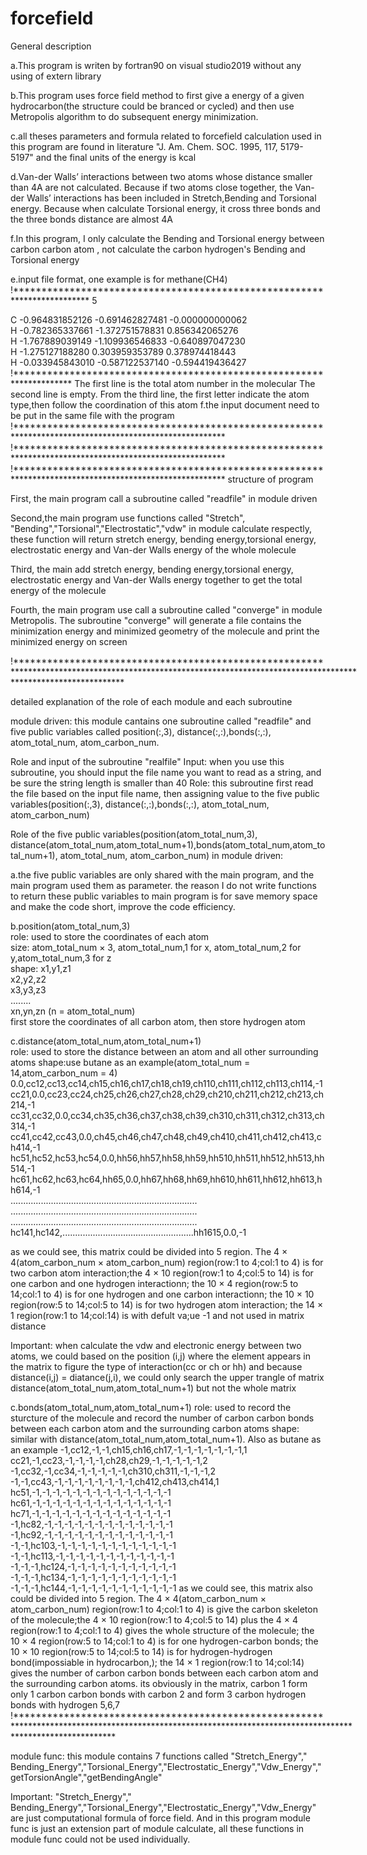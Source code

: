 # forcefield

General description

a.This program is writen by fortran90 on visual studio2019 without any using of extern library

b.This program uses force field method to first give a energy of a given hydrocarbon(the structure could be branced or cycled) and then use Metropolis algorithm to do subsequent energy minimization.

c.all theses parameters and formula related to forcefield calculation used in this program are found in literature "J. Am. Chem. SOC. 1995, 117, 5179-5197" and the final units of the energy is kcal

d.Van-der Walls’ interactions between two atoms whose distance smaller than 4A are not calculated. Because if two atoms close together, the Van-der Walls’ interactions has been included in Stretch,Bending and Torsional energy. Because when calculate Torsional energy, it cross three bonds and the three bonds distance are almost 4A

f.In this program, I only calculate the Bending and Torsional energy between carbon carbon atom , not calculate the carbon hydrogen's Bending and Torsional energy

e.input file format, one example is for methane(CH4)
!*************************************************************************
5

C      -0.964831852126      -0.691462827481      -0.000000000062    
H      -0.782365337661      -1.372751578831       0.856342065276    
H      -1.767889039149      -1.109936546833      -0.640897047230    
H      -1.275127188280       0.303959353789       0.378974418443    
H      -0.033945843010      -0.587122537140      -0.594419436427    
!*********************************************************************
The first line is the total atom number in the molecular
The second line is empty.
From the third line, the first letter indicate the atom type,then follow the coordination of this atom
f.the input document need to be put in the same file with the program
!********************************************************************************************************
!********************************************************************************************************
!********************************************************************************************************
structure of program

First, the main program call a subroutine called "readfile" in module driven

Second,the main program use functions called "Stretch", "Bending","Torsional","Electrostatic","vdw" in module calculate respectly, these function will return stretch energy, bending energy,torsional energy, electrostatic energy and Van-der Walls energy of the whole molecule 

Third, the main add stretch energy, bending energy,torsional energy, electrostatic energy and Van-der Walls energy together to get the total energy of the molecule

Fourth, the main program use call a subroutine called "converge" in module Metropolis. The subroutine "converge" will generate a file contains the minimization energy and minimized geometry of the molecule and print the minimized energy on screen

!****************************************************************************************************************************************************************

detailed explanation of the role of each module and each subroutine

module driven:
         this module cantains one subroutine called "readfile" and five public variables called position(:,3), distance(:,:),bonds(:,:),  atom_total_num, atom_carbon_num. 
         
Role and input of the subroutine "realfile"
Input: when you use this subroutine, you should input the file name you want to read as a string, and be sure the string length is smaller than 40
Role: this subroutine first read the file based on the input file name, then assigning value to the five public variables(position(:,3), distance(:,:),bonds(:,:),  atom_total_num, atom_carbon_num)

Role of the five public variables(position(atom_total_num,3), distance(atom_total_num,atom_total_num+1),bonds(atom_total_num,atom_total_num+1),  atom_total_num, atom_carbon_num) in module driven:

a.the five public variables are only shared with the main program, and the main program used them as parameter. the reason I do not write functions to return these public variables to main program is for save memory space and make the code short, improve the code efficiency.

b.position(atom_total_num,3)                                                                                                                                           
role: used to store the coordinates of each atom                                                                                                                       
size: atom_total_num × 3, atom_total_num,1 for x, atom_total_num,2 for y,atom_total_num,3 for z                                                                         
shape: 
       x1,y1,z1                                                                                                                                                         
       x2,y2,z2                                                                                                                                                        
       x3,y3,z3                                                                                                                                                        
       ........                                                                                                                                                         
       xn,yn,zn  (n = atom_total_num)  
 first store the coordinates of all carbon atom, then store hydrogen atom
 
 c.distance(atom_total_num,atom_total_num+1)                                                                                                                           
 role: used to store the distance between an atom and all other surrounding atoms                                                                                       shape:use butane as an example(atom_total_num = 14,atom_carbon_num = 4)                                                                                                                                                                                                                                      
           0.0,cc12,cc13,cc14,ch15,ch16,ch17,ch18,ch19,ch110,ch111,ch112,ch113,ch114,-1                                                                                 
           cc21,0.0,cc23,cc24,ch25,ch26,ch27,ch28,ch29,ch210,ch211,ch212,ch213,ch214,-1                                                                                 
           cc31,cc32,0.0,cc34,ch35,ch36,ch37,ch38,ch39,ch310,ch311,ch312,ch313,ch314,-1                                                                                 
           cc41,cc42,cc43,0.0,ch45,ch46,ch47,ch48,ch49,ch410,ch411,ch412,ch413,ch414,-1                                                                                 
           hc51,hc52,hc53,hc54,0.0,hh56,hh57,hh58,hh59,hh510,hh511,hh512,hh513,hh514,-1                                                                                 
           hc61,hc62,hc63,hc64,hh65,0.0,hh67,hh68,hh69,hh610,hh611,hh612,hh613,hh614,-1                                                                                 
           ..........................................................................                                                                                   
           ..........................................................................                                                                                   
           ..........................................................................                                                                                   
           hc141,hc142,....................................................hh1615,0.0,-1
           
as we could see, this matrix could be divided into 5 region. The 4 × 4(atom_carbon_num × atom_carbon_num) region(row:1 to 4;col:1 to 4) is for two carbon atom interaction;the 4 × 10 region(row:1 to 4;col:5 to 14) is for one carbon and one hydrogen interactionn; the 10 × 4 region(row:5 to 14;col:1 to 4) is for one hydrogen and one carbon interactionn; the 10 × 10 region(row:5 to 14;col:5 to 14) is for two hydrogen atom interaction; the 14 × 1 region(row:1 to 14;col:14) is with defult va;ue -1 and not used in matrix distance

Important: when calculate the vdw and electronic energy between two atoms, we could based on the position (i,j) where the element appears in the matrix to figure the type of interaction(cc or ch or hh) and because distance(i,j) = diatance(j,i), we could only search the upper trangle of matrix distance(atom_total_num,atom_total_num+1) but not the whole matrix

c.bonds(atom_total_num,atom_total_num+1) 
role: used to record the sturcture of the molecule and record the number of carbon carbon bonds between each carbon atom
and the surrounding carbon atoms
shape: similar with distance(atom_total_num,atom_total_num+1). Also as butane as an example
           -1,cc12,-1,-1,ch15,ch16,ch17,-1,-1,-1,-1,-1,-1,-1,1                                                                                 
           cc21,-1,cc23,-1,-1,-1,-1,ch28,ch29,-1,-1,-1,-1,-1,2                                                                                 
           -1,cc32,-1,cc34,-1,-1,-1,-1,-1,ch310,ch311,-1,-1,-1,2                                                                                 
           -1,-1,cc43,-1,-1,-1,-1,-1,-1,-1,-1,ch412,ch413,ch414,1                                                                                 
           hc51,-1,-1,-1,-1,-1,-1,-1,-1,-1,-1,-1,-1,-1,-1                                                                                 
           hc61,-1,-1,-1,-1,-1,-1,-1,-1,-1,-1,-1,-1,-1,-1                                                                                 
           hc71,-1,-1,-1,-1,-1,-1,-1,-1,-1,-1,-1,-1,-1,-1                                                                                    
           -1,hc82,-1,-1,-1,-1,-1,-1,-1,-1,-1,-1,-1,-1,-1                                                                                   
           -1,hc92,-1,-1,-1,-1,-1,-1,-1,-1,-1,-1,-1,-1,-1                                                                                    
           -1,-1,hc103,-1,-1,-1,-1,-1,-1,-1,-1,-1,-1,-1,-1 
           -1,-1,hc113,-1,-1,-1,-1,-1,-1,-1,-1,-1,-1,-1,-1 
           -1,-1,-1,hc124,-1,-1,-1,-1,-1,-1,-1,-1,-1,-1,-1 
           -1,-1,-1,hc134,-1,-1,-1,-1,-1,-1,-1,-1,-1,-1,-1 
           -1,-1,-1,hc144,-1,-1,-1,-1,-1,-1,-1,-1,-1,-1,-1 
  as we could see, this matrix also could be divided into 5 region. The 4 × 4(atom_carbon_num × atom_carbon_num) region(row:1 to 4;col:1 to 4) is give the carbon skeleton of the molecule;the 4 × 10 region(row:1 to 4;col:5 to 14) plus the 4 × 4 region(row:1 to 4;col:1 to 4) gives the whole structure of the molecule; the 10 × 4 region(row:5 to 14;col:1 to 4) is for one hydrogen-carbon bonds; the 10 × 10 region(row:5 to 14;col:5 to 14) is for hydrogen-hydrogen bond(impossiable in hydrocarbon,); the 14 × 1 region(row:1 to 14;col:14) gives  the number of carbon carbon bonds between each carbon atom and the surrounding carbon atoms. 
  its obviously in the matrix, carbon 1 form only 1 carbon carbon bonds with carbon 2 and form 3 carbon hydrogen bonds with hydrogen 5,6,7
!*************************************************************************************************************************************************************

module func:
this module contains 7 functions called "Stretch_Energy"," Bending_Energy","Torsional_Energy","Electrostatic_Energy","Vdw_Energy","getTorsionAngle","getBendingAngle"

Important: "Stretch_Energy"," Bending_Energy","Torsional_Energy","Electrostatic_Energy","Vdw_Energy" are just computational formula of force field. And in this program module func is just an extension part of module calculate, all these functions in module func could not be used individually.










